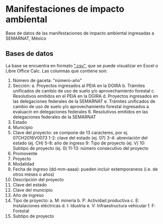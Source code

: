 # Manifestaciones de impacto ambiental
Base de datos de las manifestaciones de impacto ambiental ingresadas a SEMARNAT, México

## Bases de datos
La base se encuentra en formato [".csv"](https://github.com/nobeeakon/manifestaciones_impacto_ambiental/blob/master/gacetas.csv), que se puede visualizar en Excel o Libre Office Calc. 
Las columnas que contiene son:
  1. Número de gaceta: "número-año"
  2. Sección:
      a. Proyectos ingresados al PEIA en la DGIRA
      b. Trámites unificados de cambio de uso de suelo y/o aprovechamiento forestal
      c. Resolutivos emitidos en el PEIA en la DGIRA
      d. Proyectos ingresados en las delegaciones federales de la SEMARNAT
      e. Trámites unificados de cambio de uso de suelo y/o aprovechamiento forestal ingresados a evaluacin en delegaciones federales
    6. Resolutivos emitidos en las delegaciones federales de la SEMARNAT
  3. Estado
  4. Municipio
  5. Clave del proyecto: se compone de 13 caracteres, por ej. 07CH2016V0073
      1-2: clave del estado (ej. 07)
      3-4: abreviación del estado (ej. CH)
      5-8: año de ingreso
      9: Tipo de proyecto (ej. V)
      10: Subtipo de proyecto (ej. 0)
      11-13: número consecutivo del proyecto   
  6. Promovente
  7. Proyecto
  8. Modalidad
  9. Fecha de ingreso (dd-mm-aaaa): pueden incluir extemporaneos (i.e. de otros meses o años)
  10. Descripción del proyecto
  11. Clave del estado
  12. Clave del municipio
  13. Año de ingreso
  14. Tipo de proyecto:
      a. M: minería
      b. P: Actividad productiva
      c. E: Instalaciones eléctricas
      d. I: Idustria
      e. V: Infraestructura vehicular
      f. F: Forestal
  15. Subtipo de proyecto
  
    
